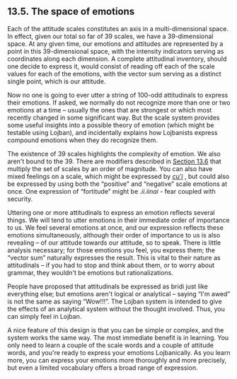 <a id="section-attitudinal-space"></a>13.5. <a id="c13s5"></a>The space of emotions
-----------------------------------------------------------------------------------

<a id="id-1.14.7.2.1" class="indexterm"></a>Each of the attitude scales constitutes an axis in a multi-dimensional space. In effect, given our total so far of 39 scales, we have a 39-dimensional space. At any given time, our emotions and attitudes are represented by a point in this 39-dimensional space, with the intensity indicators serving as coordinates along each dimension. A complete attitudinal inventory, should one decide to express it, would consist of reading off each of the scale values for each of the emotions, with the vector sum serving as a distinct single point, which is our attitude.

<a id="id-1.14.7.3.1" class="indexterm"></a><a id="id-1.14.7.3.2" class="indexterm"></a><a id="id-1.14.7.3.3" class="indexterm"></a><a id="id-1.14.7.3.4" class="indexterm"></a>Now no one is going to ever utter a string of 100-odd attitudinals to express their emotions. If asked, we normally do not recognize more than one or two emotions at a time – usually the ones that are strongest or which most recently changed in some significant way. But the scale system provides some useful insights into a possible theory of emotion (which might be testable using Lojban), and incidentally explains how Lojbanists express compound emotions when they do recognize them.

<a id="id-1.14.7.4.1" class="indexterm"></a>The existence of 39 scales highlights the complexity of emotion. We also aren't bound to the 39. There are modifiers described in [Section 13.6](../section-categories) that multiply the set of scales by an order of magnitude. You can also have mixed feelings on a scale, which might be expressed by _<a id="id-1.14.7.4.3.1" class="indexterm"></a>[_cu'i_](../go01#valsi-cuhi)_ , but could also be expressed by using both the “positive” and “negative” scale emotions at once. One expression of “fortitude” might be _<a id="id-1.14.7.4.7.1" class="indexterm"></a>.ii.iinai_ - fear coupled with security.

<a id="id-1.14.7.5.1" class="indexterm"></a><a id="id-1.14.7.5.2" class="indexterm"></a>Uttering one or more attitudinals to express an emotion reflects several things. We will tend to utter emotions in their immediate order of importance to us. We feel several emotions at once, and our expression reflects these emotions simultaneously, although their order of importance to us is also revealing – of our attitude towards our attitude, so to speak. There is little analysis necessary; for those emotions you feel, you express them; the “vector sum” naturally expresses the result. This is vital to their nature as attitudinals – if you had to stop and think about them, or to worry about grammar, they wouldn't be emotions but rationalizations.

<a id="id-1.14.7.6.1" class="indexterm"></a>People have proposed that attitudinals be expressed as bridi just like everything else; but emotions aren't logical or analytical – saying “I'm awed” is not the same as saying “Wow!!!”. The Lojban system is intended to give the effects of an analytical system without the thought involved. Thus, you can simply feel in Lojban.

<a id="id-1.14.7.7.1" class="indexterm"></a>A nice feature of this design is that you can be simple or complex, and the system works the same way. The most immediate benefit is in learning. You only need to learn a couple of the scale words and a couple of attitude words, and you're ready to express your emotions Lojbanically. As you learn more, you can express your emotions more thoroughly and more precisely, but even a limited vocabulary offers a broad range of expression.